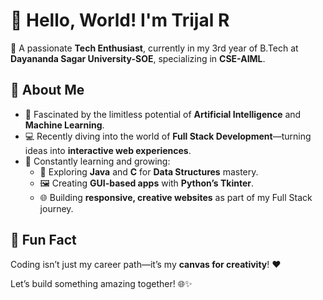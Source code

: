 # 👋 Hello, World! I'm **Trijal R**  

🚀 A passionate **Tech Enthusiast**, currently in my 3rd year of B.Tech at **Dayananda Sagar University-SOE**, specializing in **CSE-AIML**.  

## 🌟 About Me  
- 🧠 Fascinated by the limitless potential of **Artificial Intelligence** and **Machine Learning**.  
- 💻 Recently diving into the world of **Full Stack Development**—turning ideas into **interactive web experiences**.  
- 🌱 Constantly learning and growing:  
  - 📘 Exploring **Java** and **C** for **Data Structures** mastery.  
  - 🖼️ Creating **GUI-based apps** with **Python’s Tkinter**.  
  - 🌐 Building **responsive, creative websites** as part of my Full Stack journey.  

## 🌈 Fun Fact  
Coding isn’t just my career path—it’s my **canvas for creativity**! ❤️  

Let’s build something amazing together! 🌐✨  
